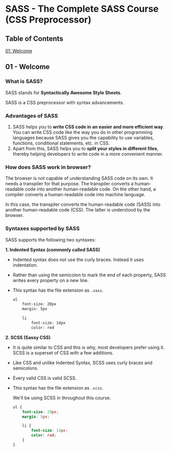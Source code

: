 # SASS - The Complete SASS Course (CSS Preprocessor)

## Table of Contents
[01: Welcome](#01---welcome)  

## 01 - Welcome

### What is SASS?
SASS stands for **Syntactically Awesome Style Sheets**.

SASS is a CSS preprocessor with syntax advancements.

### Advantages of SASS

1. SASS helps you to **write CSS code in an easier and more efficient way**. You can write CSS code like the way you do in other programming languages because SASS gives you the capability to use variables, functions, conditional statements, etc. in CSS.
2. Apart from this, SASS helps you to **split your styles in different files**, thereby helping developers to write code in a more convenient manner.

### How does SASS work in browser?
The browser is not capable of understanding SASS code on its own. It needs a transpiler for that purpose. The transpiler converts a human-readable code into another human-readable code. On the other hand, a compiler converts a human-readable code into machine language. 

In this case, the transpiler converts the human-readable code (SASS) into another human-readable code (CSS). The latter is understood by the browser. 

### Syntaxes supported by SASS
SASS supports the following two syntaxes:

**1. Indented Syntax (commonly called SASS)**  
* Indented syntax does not use the curly braces. Instead it uses indentation. 
* Rather than using the semicolon to mark the end of each property, SASS writes every property on a new line. 
* This syntax has the file extension as `.sass`. 

    ```css
    ul 
        font-size: 20px
        margin: 5px

        li
            font-size: 14px
            color: red
    ```

**2. SCSS (Sassy CSS)**  
* It is quite similar to CSS and this is why, most developers prefer using it. SCSS is a superset of CSS with a few additions.
* Like CSS and unlike Indented Syntax, SCSS uses curly braces and semicolons.  
* Every valid CSS is valid SCSS.
* This syntax has the file extension as `.scss`.  

    We'll be using SCSS in throughout this course.


    ```scss
    ul {
        font-size: 20px;
        margin: 5px;

        li {
            font-size: 14px;
            color: red;
        }
    }
    ```

